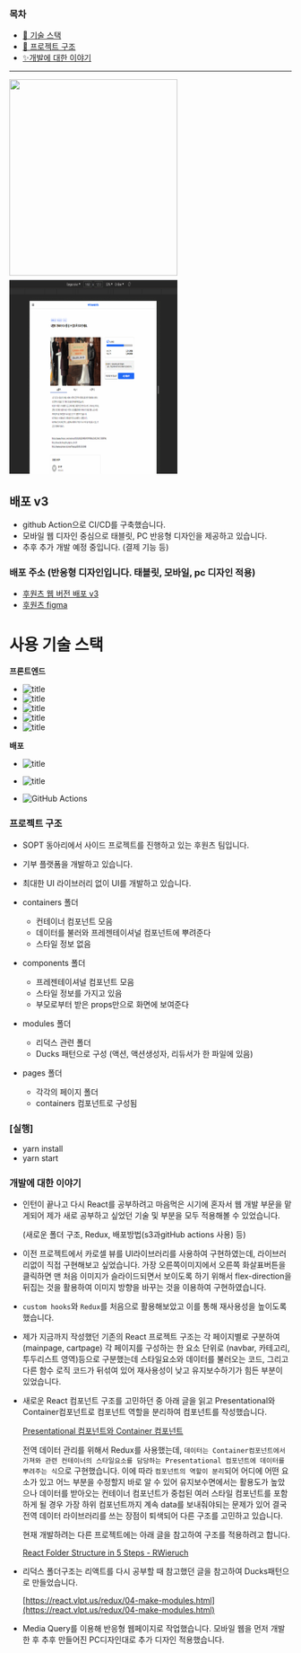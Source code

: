 
### 목차 

- [📑 기술 스택](#사용-기술-스택)
- [🎪 프로젝트 구조](#프로젝트-구조)
- [✨개발에 대한 이야기](#개발에-대한-이야기)

---

<img src="./src/images/demo.gif" width="300px" height="350px"><img src="./src/images/responsive-demo.gif" width="300px" height="350px"/>

## 배포 v3

- github Action으로 CI/CD를 구축했습니다.
- 모바일 웹 디자인 중심으로 태블릿, PC 반응형 디자인을 제공하고 있습니다.
- 추후 추가 개발 예정 중입니다. (결제 기능 등)

### 배포 주소 (반응형 디자인입니다. 태블릿, 모바일, pc 디자인 적용)

- [후원츠 웹 버전 배포 v3](http://whowants.ga/)
- [후원츠 figma](https://www.figma.com/file/lxwvUaVbH8qkfl3TJvIWpE/%ED%9B%84%EC%9B%90%EC%B8%A0_%EC%99%80%EC%9D%B4%EC%96%B4%ED%94%84%EB%A0%88%EC%9E%84_%EC%9B%B9?node-id=695%3A107)

# 사용 기술 스택

**프론트엔드**

- ![title](https://img.shields.io/badge/style-%F0%9F%92%85%20styled--components-orange.svg?colorB=daa357&colorA=db748e)
- ![title](https://img.shields.io/badge/-Vanila_javascript-77216F?&logo=javascript&logoColor=white)
- ![title](https://img.shields.io/badge/-React-00CAFF?&logo=React&logoColor=white)
- ![title](https://img.shields.io/badge/-HTML5-E8E8E8?&logo=html5&logoColor=white)
- ![title](https://img.shields.io/badge/logo-test-blueviolet?logo=Redux&logoColor=white)

**배포**

- ![title](https://img.shields.io/badge/-EC2-232F3E?&logo=GitHubActions&logoColor=white)
- ![title](https://img.shields.io/badge/-S3-13FF3D?&logo=Amazon-S3&logoColor=white)

- ![GitHub Actions](https://img.shields.io/endpoint.svg?url=https%3A%2F%2Factions-badge.atrox.dev%2Fatrox%2Fsync-dotenv%2Fbadge)

### 프로젝트 구조

- SOPT 동아리에서 사이드 프로젝트를 진행하고 있는 후원츠 팀입니다.
- 기부 플랫폼을 개발하고 있습니다.
- 최대한 UI 라이브러리 없이 UI를 개발하고 있습니다.

- containers 폴더

  - 컨테이너 컴포넌트 모음
  - 데이터를 불러와 프레젠테이셔널 컴포넌트에 뿌려준다
  - 스타일 정보 없음

- components 폴더

  - 프레젠테이셔널 컴포넌트 모음
  - 스타일 정보를 가지고 있음
  - 부모로부터 받은 props만으로 화면에 보여준다

- modules 폴더

  - 리덕스 관련 폴더
  - Ducks 패턴으로 구성 (액션, 액션생성자, 리듀서가 한 파일에 있음)

- pages 폴더
  - 각각의 페이지 폴더
  - containers 컴포넌트로 구성됨

### [실행]

- yarn install
- yarn start

### 개발에 대한 이야기


- 인턴이 끝나고 다시 React를 공부하려고 마음먹은 시기에 혼자서 웹 개발 부문을 맡게되어 제가 새로 공부하고 싶었던 기술 및 부분을 모두 적용해볼 수 있었습니다. 

    (새로운 폴더 구조, Redux, 배포방법(s3과gitHub actions 사용) 등)

- 이전 프로젝트에서 카로셀 뷰를 UI라이브러리를 사용하여 구현하였는데, 라이브러리없이 직접 구현해보고 싶었습니다. 가장 오른쪽이미지에서 오른쪽 화살표버튼을 클릭하면 맨 처음 이미지가 슬라이드되면서 보이도록 하기 위해서 flex-direction을 뒤집는 것을 활용하여 이미지 방향을 바꾸는 것을 이용하여 구현하였습니다.

- `custom hooks`와 `Redux`를 처음으로 활용해보았고 이를 통해 재사용성을 높이도록 했습니다.
- 제가 지금까지 작성했던 기존의 React 프로젝트 구조는 각 페이지별로 구분하여(mainpage, cartpage) 각 페이지를 구성하는 한 요소 단위로 (navbar, 카테고리, 투두리스트 영역)등으로 구분했는데 스타일요소와 데이터를 불러오는 코드, 그리고 다른 함수 로직 코드가 뒤섞여 있어 재사용성이 낮고 유지보수하기가 힘든 부분이 있었습니다.
- 새로운 React  컴포넌트 구조를 고민하던 중 아래 글을 읽고 Presentational와 Container컴포넌트로 컴포넌트 역할을 분리하여 컴포넌트를 작성했습니다.

    [Presentational 컴포넌트와 Container 컴포넌트](https://redux.vlpt.us/1-2-presentational-and-container-components.html)

  전역 데이터 관리를 위해서 Redux를 사용했는데, `데이터는 Container컴포넌트에서 가져와 관련 컨테이너의 스타일요소를 담당하는 Presentational 컴포넌트에 데이터를 뿌려주는 식`으로 구현했습니다. 이에 따라 `컴포넌트의 역할이 분리`되어 어디에 어떤 요소가 있고 어느 부분을 수정할지 바로 알 수 있어 유지보수면에서는 활용도가 높았으나 데이터를 받아오는 컨테이너 컴포넌트가 중첩된 여러 스타일 컴포넌트를 포함하게 될 경우 가장 하위 컴포넌트까지 계속 data를 보내줘야되는 문제가 있어 결국 전역 데이터 라이브러리를 쓰는 장점이 퇴색되어 다른 구조를 고민하고 있습니다.

  현재 개발하려는 다른 프로젝트에는 아래 글을 참고하여 구조를 적용하려고 합니다.

  [React Folder Structure in 5 Steps - RWieruch](https://www.robinwieruch.de/react-folder-structure)

- 리덕스 폴더구조는 리액트를 다시 공부할 때 참고했던 글을 참고하여 Ducks패턴으로 만들었습니다.

    [https://react.vlpt.us/redux/04-make-modules.html](https://react.vlpt.us/redux/04-make-modules.html)

- Media Query를 이용해 반응형 웹페이지로 작업했습니다. 모바일 웹을 먼저 개발한 후 추후 만들어진 PC디자인대로 추가 디자인 적용했습니다.
